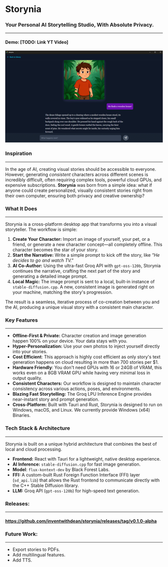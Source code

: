 # Storynia

### Your Personal AI Storytelling Studio, With Absolute Privacy.
---

#### Demo: [TODO: Link YT Video]

![Story In Action](storynia_gif.gif)

### Inspiration
---

In the age of AI, creating visual stories should be accessible to everyone. However, generating *consistent* characters across different scenes is incredibly difficult, often requiring complex tools, powerful cloud GPUs, and expensive subscriptions. **Storynia** was born from a simple idea: what if anyone could create personalized, visually consistent stories right from their own computer, ensuring both privacy and creative ownership?



### What It Does
---

Storynia is a cross-platform desktop app that transforms you into a visual storyteller. The workflow is simple:

1.  **Create Your Character:** Import an image of yourself, your pet, or a friend, or generate a new character concept—all completely offline. This character becomes the star of your story.
2.  **Start the Narrative:** Write a simple prompt to kick off the story, like *"He decides to go and watch TV."*
3.  **AI Co-Author:** Using the ultra-fast Groq API with `gpt-oss-120b`, Storynia continues the narrative, crafting the next part of the story and generating a detailed image prompt.
4.  **Local Magic:** The image prompt is sent to a local, built-in instance of `stable-diffusion.cpp`. A new, consistent image is generated right on your machine, matching the story's progression.

The result is a seamless, iterative process of co-creation between you and the AI, producing a unique visual story with a consistent main character.

### Key Features
---

* **Offline-First & Private:** Character creation and image generation happen 100% on your device. Your data stays with you.
* **Hyper-Personalization:** Use your own photos to inject yourself directly into your stories.
* **Cost Efficient**: This approach is highly cost efficient as only story's text generation happens on cloud resulting in more than 700 stories per $1.
* **Hardware Friendly**: You don't need GPUs with 16 or 24GB of VRAM, this works even on a 8GB VRAM GPU while having very minimal loss in output quality.
* **Consistent Characters:** Our workflow is designed to maintain character consistency across various actions, poses, and environments.
* **Blazing Fast Storytelling:** The Groq LPU Inference Engine provides near-instant story and prompt generation.
* **Cross-Platform:** Built with Tauri and Rust, Storynia is designed to run on Windows, macOS, and Linux. We currently provide Windows (x64) Binaries.

### Tech Stack & Architecture
---

Storynia is built on a unique hybrid architecture that combines the best of local and cloud processing.

* **Frontend:** React with Tauri for a lightweight, native desktop experience.
* **AI Inference:** `stable-diffusion.cpp` for fast image generation.
* **Model**: `flux-kontext-dev` by Black Forest Labs.
* **FFI:** A custom-built Rust Foreign Function Interface (FFI) layer (`sd_api.lib`) that allows the Rust frontend to communicate directly with the C++ Stable Diffusion library.
* **LLM:** Groq API (`gpt-oss-120b`) for high-speed text generation.

### Releases: 
---
#### https://github.com/inventwithdean/storynia/releases/tag/v0.1.0-alpha

### Future Work:
---

* Export stories to PDFs.
* Add multilingual features.
* Add TTS.